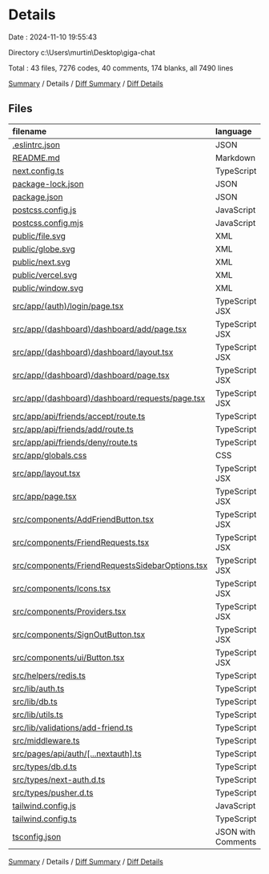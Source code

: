 # Details

Date : 2024-11-10 19:55:43

Directory c:\\Users\\murtin\\Desktop\\giga-chat

Total : 43 files,  7276 codes, 40 comments, 174 blanks, all 7490 lines

[Summary](results.md) / Details / [Diff Summary](diff.md) / [Diff Details](diff-details.md)

## Files
| filename | language | code | comment | blank | total |
| :--- | :--- | ---: | ---: | ---: | ---: |
| [.eslintrc.json](/.eslintrc.json) | JSON | 3 | 0 | 1 | 4 |
| [README.md](/README.md) | Markdown | 23 | 0 | 14 | 37 |
| [next.config.ts](/next.config.ts) | TypeScript | 7 | 0 | 3 | 10 |
| [package-lock.json](/package-lock.json) | JSON | 6,311 | 0 | 1 | 6,312 |
| [package.json](/package.json) | JSON | 39 | 0 | 1 | 40 |
| [postcss.config.js](/postcss.config.js) | JavaScript | 6 | 0 | 1 | 7 |
| [postcss.config.mjs](/postcss.config.mjs) | JavaScript | 6 | 1 | 2 | 9 |
| [public/file.svg](/public/file.svg) | XML | 1 | 0 | 0 | 1 |
| [public/globe.svg](/public/globe.svg) | XML | 1 | 0 | 0 | 1 |
| [public/next.svg](/public/next.svg) | XML | 1 | 0 | 0 | 1 |
| [public/vercel.svg](/public/vercel.svg) | XML | 1 | 0 | 0 | 1 |
| [public/window.svg](/public/window.svg) | XML | 1 | 0 | 0 | 1 |
| [src/app/(auth)/login/page.tsx](/src/app/(auth)/login/page.tsx) | TypeScript JSX | 63 | 0 | 7 | 70 |
| [src/app/(dashboard)/dashboard/add/page.tsx](/src/app/(dashboard)/dashboard/add/page.tsx) | TypeScript JSX | 10 | 0 | 2 | 12 |
| [src/app/(dashboard)/dashboard/layout.tsx](/src/app/(dashboard)/dashboard/layout.tsx) | TypeScript JSX | 108 | 0 | 12 | 120 |
| [src/app/(dashboard)/dashboard/page.tsx](/src/app/(dashboard)/dashboard/page.tsx) | TypeScript JSX | 11 | 0 | 6 | 17 |
| [src/app/(dashboard)/dashboard/requests/page.tsx](/src/app/(dashboard)/dashboard/requests/page.tsx) | TypeScript JSX | 35 | 0 | 5 | 40 |
| [src/app/api/friends/accept/route.ts](/src/app/api/friends/accept/route.ts) | TypeScript | 52 | 5 | 10 | 67 |
| [src/app/api/friends/add/route.ts](/src/app/api/friends/add/route.ts) | TypeScript | 51 | 3 | 13 | 67 |
| [src/app/api/friends/deny/route.ts](/src/app/api/friends/deny/route.ts) | TypeScript | 23 | 2 | 6 | 31 |
| [src/app/globals.css](/src/app/globals.css) | CSS | 25 | 18 | 6 | 49 |
| [src/app/layout.tsx](/src/app/layout.tsx) | TypeScript JSX | 33 | 0 | 4 | 37 |
| [src/app/page.tsx](/src/app/page.tsx) | TypeScript JSX | 5 | 0 | 2 | 7 |
| [src/components/AddFriendButton.tsx](/src/components/AddFriendButton.tsx) | TypeScript JSX | 61 | 0 | 12 | 73 |
| [src/components/FriendRequests.tsx](/src/components/FriendRequests.tsx) | TypeScript JSX | 61 | 0 | 11 | 72 |
| [src/components/FriendRequestsSidebarOptions.tsx](/src/components/FriendRequestsSidebarOptions.tsx) | TypeScript JSX | 31 | 0 | 5 | 36 |
| [src/components/Icons.tsx](/src/components/Icons.tsx) | TypeScript JSX | 12 | 0 | 2 | 14 |
| [src/components/Providers.tsx](/src/components/Providers.tsx) | TypeScript JSX | 15 | 0 | 4 | 19 |
| [src/components/SignOutButton.tsx](/src/components/SignOutButton.tsx) | TypeScript JSX | 33 | 0 | 5 | 38 |
| [src/components/ui/Button.tsx](/src/components/ui/Button.tsx) | TypeScript JSX | 34 | 0 | 5 | 39 |
| [src/helpers/redis.ts](/src/helpers/redis.ts) | TypeScript | 20 | 0 | 6 | 26 |
| [src/lib/auth.ts](/src/lib/auth.ts) | TypeScript | 61 | 4 | 9 | 74 |
| [src/lib/db.ts](/src/lib/db.ts) | TypeScript | 5 | 0 | 1 | 6 |
| [src/lib/utils.ts](/src/lib/utils.ts) | TypeScript | 5 | 0 | 1 | 6 |
| [src/lib/validations/add-friend.ts](/src/lib/validations/add-friend.ts) | TypeScript | 4 | 0 | 1 | 5 |
| [src/middleware.ts](/src/middleware.ts) | TypeScript | 34 | 5 | 9 | 48 |
| [src/pages/api/auth/[...nextauth].ts](/src/pages/api/auth/%5B...nextauth%5D.ts) | TypeScript | 3 | 0 | 1 | 4 |
| [src/types/db.d.ts](/src/types/db.d.ts) | TypeScript | 6 | 0 | 0 | 6 |
| [src/types/next-auth.d.ts](/src/types/next-auth.d.ts) | TypeScript | 15 | 0 | 2 | 17 |
| [src/types/pusher.d.ts](/src/types/pusher.d.ts) | TypeScript | 4 | 0 | 0 | 4 |
| [tailwind.config.js](/tailwind.config.js) | JavaScript | 12 | 2 | 1 | 15 |
| [tailwind.config.ts](/tailwind.config.ts) | TypeScript | 17 | 0 | 2 | 19 |
| [tsconfig.json](/tsconfig.json) | JSON with Comments | 27 | 0 | 1 | 28 |

[Summary](results.md) / Details / [Diff Summary](diff.md) / [Diff Details](diff-details.md)